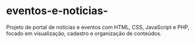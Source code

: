 # eventos-e-noticias-
Projeto de portal de notícias e eventos com HTML, CSS, JavaScript e PHP, focado em visualização, cadastro e organização de conteúdos.
